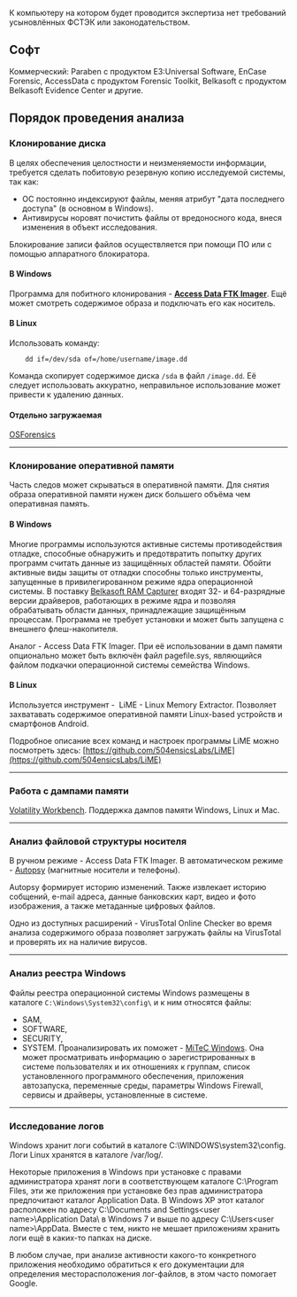 К компьютеру на котором будет проводится экспертиза нет требований усыновлённых ФСТЭК или законодательством. 

## Софт
Коммерческий: Paraben c продуктом E3:Universal Software, EnCase Forensic, AccessData c продуктом Forensic Toolkit, Belkasoft с продуктом Belkasoft Evidence Center и другие.

## Порядок проведения анализа
### Клонирование диска
В целях обеспечения целостности и неизменяемости информации, требуется сделать побитовую резервную копию исследуемой системы, так как:
-  ОС постоянно индексируют файлы, меняя атрибут "дата последнего доступа" (в основном в Windows).
- Антивирусы норовят почистить файлы от вредоносного кода, внеся изменения в объект исследования.
	
Блокирование записи файлов[]([https://habr.com/ru/company/bizone/blog/320032/](https://habr.com/ru/company/bizone/blog/320032/)) осуществляется при помощи ПО или с помощью аппаратного блокиратора.
#### В Windows
Программа для побитного клонирования - **[Access Data FTK Imager]([https://accessdata.com/product-download](https://accessdata.com/product-download))**. Ещё может смотреть содержимое образа и подключать его как носитель. 
#### В Linux 
Использовать команду:
```
	dd if=/dev/sda of=/home/username/image.dd
```

Команда скопирует содержимое диска `/sda` в файл `/image.dd`. Её следует использовать аккуратно, неправильное использование может привести к удалению данных.
#### Отдельно загружаемая
[OSForensics]([https://www.osforensics.com/tools/create-disk-images.html](https://www.osforensics.com/tools/create-disk-images.html))

---

### Клонирование оперативной памяти
Часть следов может скрываться в оперативной памяти. Для снятия образа оперативной памяти нужен диск большего объёма чем оперативная память. 
#### В Windows
Многие программы используются активные системы противодействия отладке, способные обнаружить и предотвратить попытку других программ считать данные из защищённых областей памяти. Обойти активные виды защиты от отладки способны только инструменты, запущенные в привилегированном режиме ядра операционной системы. В поставку [Belkasoft RAM Capturer]([https://belkasoft.com/ru/ram-capturer](https://belkasoft.com/ru/ram-capturer)) входят 32- и 64-разрядные версии драйверов, работающих в режиме ядра и позволяя обрабатывать области данных, принадлежащие защищённым процессам. Программа не требует установки и может быть запущена с внешнего флеш-накопителя. 

Аналог - Access Data FTK Imager. При её использовании в дамп памяти опционально может быть включён файл pagefile.sys, являющийся файлом подкачки операционной системы семейства Windows.
#### В Linux
Используется инструмент -  LiME - Linux Memory Extractor. Позволяет захватавать содержимое оперативной памяти Linux-based устройств и смартфонов Android.

Подробное описание всех команд и настроек программы LiME можно посмотреть здесь: [https://github.com/504ensicsLabs/LiME](https://github.com/504ensicsLabs/LiME)

---

### Работа с дампами памяти
[Volatility Workbench]([https://www.osforensics.com/tools/volatility-workbench.html](https://www.osforensics.com/tools/volatility-workbench.html)). Поддержка дампов памяти Windows, Linux и Mac.

---

### Анализ файловой структуры носителя
В ручном режиме - Access Data FTK Imager.
В автоматическом режиме - [Autopsy]([https://www.autopsy.com/](https://www.autopsy.com/)) (магнитные носители и телефоны).

Autopsy формирует историю изменений. Также извлекает историю собщений, e-mail адреса, данные банковских карт, видео и фото изображения, а также метаданные цифровых файлов.

Одно из доступных расширений - VirusTotal Online Checker во время анализа содержимого образа позволяет загружать файлы на VirusTotal и проверять их на наличие вирусов.

---

### Анализ реестра Windows
Файлы реестра операционной системы Windows размещены в каталоге `C:\Windows\System32\config\` и к ним относятся файлы: 
- SAM, 
- SOFTWARE, 
- SECURITY, 
- SYSTEM.
Проанализировать их поможет - [MiTeC Windows]([https://www.mitec.cz/wrr.html](https://www.mitec.cz/wrr.html)).
Она может просматривать информацию о зарегистрированных в системе пользователях и их отношениях к группам, список установленного программного обеспечения, приложения автозапуска, переменные среды, параметры Windows Firewall, сервисы и драйверы, установленные в системе.

---

### Исследование логов
Windows хранит логи событий в каталоге C:\WINDOWS\system32\config\. Логи Linux хранятся в каталоге /var/log/.

Некоторые приложения в Windows при установке с правами администратора хранят логи в соответствующем каталоге C:\Program Files\, эти же приложения при установке без прав администратора предпочитают каталог Application Data. В Windows XP этот каталог расположен по адресу C:\Documents and Settings\<user name>\Application Data\ в Windows 7 и выше по адресу C:\Users\<user name>\AppData\. Вместе с тем, никто не мешает приложениям хранить логи ещё в каких-то папках на диске.

В любом случае, при анализе активности какого-то конкретного приложения необходимо обратиться к его документации для определения месторасположения лог-файлов, в этом часто помогает Google.